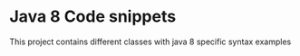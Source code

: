 # Java 8 Code snippets

This project contains different classes with java 8 specific syntax examples
